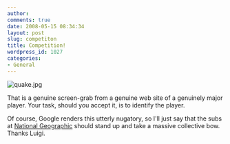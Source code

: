 ```yaml
---
author:
comments: true
date: 2008-05-15 08:34:34
layout: post
slug: competiton
title: Competition!
wordpress_id: 1027
categories:
- General
---
```


![quake.jpg](/uploads/2008/05/quake.jpg)

That is a genuine screen-grab from a genuine web site of a genuinely major player. Your task, should you accept it, is to identify the player.

Of course, Google renders this utterly nugatory, so I'll just say that the subs at [National Geographic](http://news.nationalgeographic.com/news/2008/05/080514-wolong-quake.html) should stand up and take a massive collective bow. Thanks Luigi.


